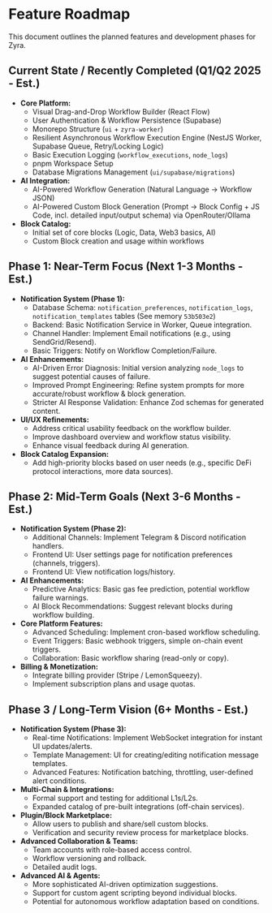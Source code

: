# Feature Roadmap

This document outlines the planned features and development phases for Zyra.

## Current State / Recently Completed (Q1/Q2 2025 - Est.)

-   **Core Platform:**
    -   Visual Drag-and-Drop Workflow Builder (React Flow)
    -   User Authentication & Workflow Persistence (Supabase)
    -   Monorepo Structure (`ui` + `zyra-worker`)
    -   Resilient Asynchronous Workflow Execution Engine (NestJS Worker, Supabase Queue, Retry/Locking Logic)
    -   Basic Execution Logging (`workflow_executions`, `node_logs`)
    -   pnpm Workspace Setup
    -   Database Migrations Management (`ui/supabase/migrations`)
-   **AI Integration:**
    -   AI-Powered Workflow Generation (Natural Language -> Workflow JSON)
    -   AI-Powered Custom Block Generation (Prompt -> Block Config + JS Code, incl. detailed input/output schema) via OpenRouter/Ollama
-   **Block Catalog:**
    -   Initial set of core blocks (Logic, Data, Web3 basics, AI)
    -   Custom Block creation and usage within workflows

## Phase 1: Near-Term Focus (Next 1-3 Months - Est.)

-   **Notification System (Phase 1):**
    -   Database Schema: `notification_preferences`, `notification_logs`, `notification_templates` tables (See memory `53b503e2`)
    -   Backend: Basic Notification Service in Worker, Queue integration.
    -   Channel Handler: Implement Email notifications (e.g., using SendGrid/Resend).
    -   Basic Triggers: Notify on Workflow Completion/Failure.
-   **AI Enhancements:**
    -   AI-Driven Error Diagnosis: Initial version analyzing `node_logs` to suggest potential causes of failure.
    -   Improved Prompt Engineering: Refine system prompts for more accurate/robust workflow & block generation.
    -   Stricter AI Response Validation: Enhance Zod schemas for generated content.
-   **UI/UX Refinements:**
    -   Address critical usability feedback on the workflow builder.
    -   Improve dashboard overview and workflow status visibility.
    -   Enhance visual feedback during AI generation.
-   **Block Catalog Expansion:**
    -   Add high-priority blocks based on user needs (e.g., specific DeFi protocol interactions, more data sources).

## Phase 2: Mid-Term Goals (Next 3-6 Months - Est.)

-   **Notification System (Phase 2):**
    -   Additional Channels: Implement Telegram & Discord notification handlers.
    -   Frontend UI: User settings page for notification preferences (channels, triggers).
    -   Frontend UI: View notification logs/history.
-   **AI Enhancements:**
    -   Predictive Analytics: Basic gas fee prediction, potential workflow failure warnings.
    -   AI Block Recommendations: Suggest relevant blocks during workflow building.
-   **Core Platform Features:**
    -   Advanced Scheduling: Implement cron-based workflow scheduling.
    -   Event Triggers: Basic webhook triggers, simple on-chain event triggers.
    -   Collaboration: Basic workflow sharing (read-only or copy).
-   **Billing & Monetization:**
    -   Integrate billing provider (Stripe / LemonSqueezy).
    -   Implement subscription plans and usage quotas.

## Phase 3 / Long-Term Vision (6+ Months - Est.)

-   **Notification System (Phase 3):**
    -   Real-time Notifications: Implement WebSocket integration for instant UI updates/alerts.
    -   Template Management: UI for creating/editing notification message templates.
    -   Advanced Features: Notification batching, throttling, user-defined alert conditions.
-   **Multi-Chain & Integrations:**
    -   Formal support and testing for additional L1s/L2s.
    -   Expanded catalog of pre-built integrations (off-chain services).
-   **Plugin/Block Marketplace:**
    -   Allow users to publish and share/sell custom blocks.
    -   Verification and security review process for marketplace blocks.
-   **Advanced Collaboration & Teams:**
    -   Team accounts with role-based access control.
    -   Workflow versioning and rollback.
    -   Detailed audit logs.
-   **Advanced AI & Agents:**
    -   More sophisticated AI-driven optimization suggestions.
    -   Support for custom agent scripting beyond individual blocks.
    -   Potential for autonomous workflow adaptation based on conditions.
